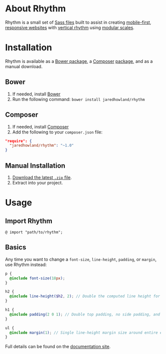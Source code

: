 About Rhythm
============
Rhythm is a small set of [Sass files][1] built to assist in creating [mobile-first][8], [responsive websites][8] with [vertical rhythm][2] using [modular scales][3].

Installation
============
Rhythm is available as a [Bower package][14], a [Composer][9] [package][10], and as a manual download.

Bower
-----
1. If needed, install [Bower][14]
2. Run the following command: `bower install jaredhowland/rhythm`

Composer
--------
1. If needed, install [Composer][9]
2. Add the following to your `composer.json` file:
```json
"require": {
  "jaredhowland/rhythm": "~1.0"
}
```

Manual Installation
-------------------
1. [Download the latest `.zip` file][11].
2. Extract into your project.

Usage
=====

Import Rhythm
-------------
`@ import "path/to/rhythm";`

Basics
------
Any time you want to change a `font-size`, `line-height`, `padding`, or `margin`, use Rhythm instead:

```scss
p {
  @include font-size(18px);
}

h2 {
  @include line-height($h2, 2); // Double the computed line height for font-size `h2`
}

h1 {
  @include padding(2 0 1); // Double top padding, no side padding, and single line-height bottom padding
}

ul {
  @include margin(1); // Single line-height margin size around entire element
}
```

Full details can be found on the [documentation site][8].

[1]:  http://sass-lang.com/
[2]:  http://24ways.org/2006/compose-to-a-vertical-rhythm
[3]:  http://alistapart.com/article/more-meaningful-typography
[4]:  http://bradfrost.com/blog/web/mobile-first-responsive-web-design/
[5]:  https://getcomposer.org
[6]: http://packagist.org/
[7]: https://github.com/jaredhowland/rhythm/releases/latest
[8]: http://jaredhowland.github.io/rhythm
[9]:  https://getcomposer.org
[10]: http://packagist.org/
[11]: https://github.com/jaredhowland/rhythm/releases/latest
[12]: http://meyerweb.com/eric/tools/css/reset/
[13]: https://github.com/jaredhowland/rhythm/blob/master/LICENSE.md
[14]: http://bower.io/

